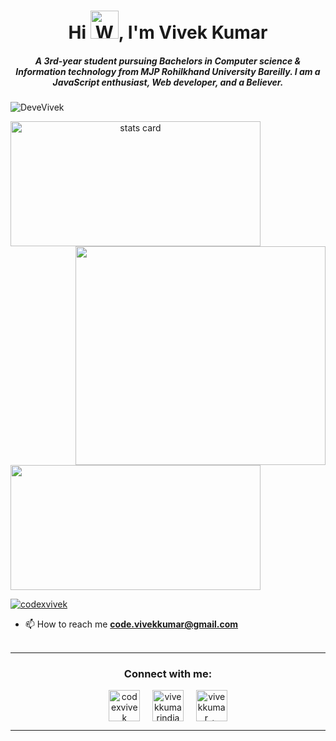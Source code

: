 <h1 align="center">Hi <img src="https://raw.githubusercontent.com/nixin72/nixin72/master/wave.gif" 
         alt="Waving hand animated gif"
         height="45"
         width="45" />, I'm Vivek Kumar</h1>
<h5 align="center">
A 3rd-year student pursuing Bachelors in Computer science & Information technology from MJP Rohilkhand University Bareilly. I am a JavaScript enthusiast, Web developer, and a Believer. 
</h5>
<p align="left"> <img src="https://komarev.com/ghpvc/?username=DeveVivek&label=Profile%20views&color=0e75b6&style=flat" alt="DeveVivek" /> </p>
<p>
<a align= "center" href="https://github.com/DeveVivek">
<img alt= "stats card" height="200px" width="400" src="https://github-readme-streak-stats.herokuapp.com/?user=DeveVivek&theme=radical">
<img align="right" height="350" width="400" src="https://cdn.dribbble.com/users/2238041/screenshots/4763918/working.gif" /> </a>
</p>
<img height="200px" width="400" src="https://github-readme-stats.vercel.app/api?username=DeveVivek&count_private=true&theme=radical&show_icons=true" />

<p align="left"> <a href="https://twitter.com/codexvivek" target="blank"><img src="https://img.shields.io/twitter/follow/codexvivek?logo=twitter&style=for-the-badge" alt="codexvivek" /></a> </p>

- 📫 How to reach me **code.vivekkumar@gmail.com**
<br><br>
<hr>

<h3 align="center">Connect with me:</h3>
<p align="center">
<a href="https://twitter.com/codexvivek" target="blank"><img align="center" src="https://img.icons8.com/cute-clipart/64/000000/twitter.png" alt="codexvivek" height="50" width="50" /></a> &nbsp;&nbsp;&nbsp;
<a href="https://www.linkedin.com/in/vivekkumarindia/" target="blank"><img align="center" src="https://img.icons8.com/cute-clipart/64/000000/linkedin.png" alt="vivekkumarindia" height="50" width="50" /></a>&nbsp;&nbsp;&nbsp;&nbsp;
<a href="https://instagram.com/vivekkumar_._" target="blank"><img align="center" src="https://img.icons8.com/cute-clipart/64/000000/instagram-new.png" alt="vivekkumar_._" height="50" width="50" /></a>
</p>

<hr>
